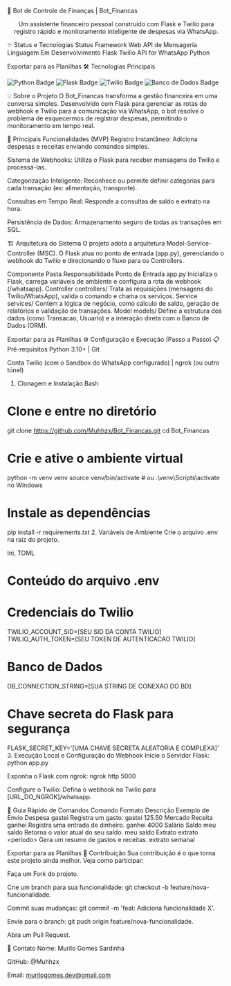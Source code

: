 🤖 Bot de Controle de Finanças | Bot_Financas
<p align="center">
Um assistente financeiro pessoal construído com Flask e Twilio para registro rápido e monitoramento inteligente de despesas via WhatsApp.
</p>

✨ Status e Tecnologias
Status	Framework Web	API de Mensageria	Linguagem
Em Desenvolvimento	Flask	Twilio API for WhatsApp	Python

Exportar para as Planilhas
🛠 Tecnologias Principais
<p align="left">
<img src="https://img.shields.io/badge/Python-3776AB?style=for-the-badge&logo=python&logoColor=white" alt="Python Badge">
<img src="https://img.shields.io/badge/Flask-000000?style=for-the-badge&logo=flask&logoColor=white" alt="Flask Badge">
<img src="https://img.shields.io/badge/Twilio-F22F46?style=for-the-badge&logo=twilio&logoColor=white" alt="Twilio Badge">
<img src="https://img.shields.io/badge/Sql-000000?style=for-the-badge&logo=sqlite&logoColor=white" alt="Banco de Dados Badge">
</p>

💡 Sobre o Projeto
O Bot_Financas transforma a gestão financeira em uma conversa simples. Desenvolvido com Flask para gerenciar as rotas do webhook e Twilio para a comunicação via WhatsApp, o bot resolve o problema de esquecermos de registrar despesas, permitindo o monitoramento em tempo real.

🔑 Principais Funcionalidades (MVP)
Registro Instantâneo: Adiciona despesas e receitas enviando comandos simples.

Sistema de Webhooks: Utiliza o Flask para receber mensagens do Twilio e processá-las.

Categorização Inteligente: Reconhece ou permite definir categorias para cada transação (ex: alimentação, transporte).

Consultas em Tempo Real: Responde a consultas de saldo e extrato na hora.

Persistência de Dados: Armazenamento seguro de todas as transações em SQL.

🏗 Arquitetura do Sistema
O projeto adota a arquitetura Model-Service-Controller (MSC). O Flask atua no ponto de entrada (app.py), gerenciando o webhook do Twilio e direcionando o fluxo para os Controllers.

Componente	Pasta	Responsabilidade
Ponto de Entrada	app.py	Inicializa o Flask, carrega variáveis de ambiente e configura a rota de webhook (/whatsapp).
Controller	controllers/	Trata as requisições (mensagens do Twilio/WhatsApp), valida o comando e chama os serviços.
Service	services/	Contém a lógica de negócio, como cálculo de saldo, geração de relatórios e validação de transações.
Model	models/	Define a estrutura dos dados (como Transacao, Usuario) e a interação direta com o Banco de Dados (ORM).

Exportar para as Planilhas
⚙️ Configuração e Execução (Passo a Passo)
📋 Pré-requisitos
Python 3.10+ | Git

Conta Twilio (com o Sandbox do WhatsApp configurado) | ngrok (ou outro túnel)

1. Clonagem e Instalação
Bash

# Clone e entre no diretório
git clone https://github.com/Muhhzx/Bot_Financas.git
cd Bot_Financas

# Crie e ative o ambiente virtual
python -m venv venv
source venv/bin/activate  # ou .\venv\Scripts\activate no Windows

# Instale as dependências
pip install -r requirements.txt
2. Variáveis de Ambiente
Crie o arquivo .env na raiz do projeto.

Ini, TOML

# Conteúdo do arquivo .env
# Credenciais do Twilio
TWILIO_ACCOUNT_SID=[SEU SID DA CONTA TWILIO]
TWILIO_AUTH_TOKEN=[SEU TOKEN DE AUTENTICACAO TWILIO]

# Banco de Dados
DB_CONNECTION_STRING=[SUA STRING DE CONEXAO DO BD]

# Chave secreta do Flask para segurança
FLASK_SECRET_KEY='[UMA CHAVE SECRETA ALEATORIA E COMPLEXA]'
3. Execução Local e Configuração do Webhook
Inicie o Servidor Flask: python app.py

Exponha o Flask com ngrok: ngrok http 5000

Configure o Twilio: Defina o webhook na Twilio para [URL_DO_NGROK]/whatsapp.

💬 Guia Rápido de Comandos
Comando	Formato	Descrição	Exemplo de Envio
Despesa	gastei <valor> <categoria>	Registra um gasto.	gastei 125.50 Mercado
Receita	ganhei <valor> <origem>	Registra uma entrada de dinheiro.	ganhei 4000 Salário
Saldo	meu saldo	Retorna o valor atual do seu saldo.	meu saldo
Extrato	extrato <período>	Gera um resumo de gastos e receitas.	extrato semanal

Exportar para as Planilhas
🤝 Contribuição
Sua contribuição é o que torna este projeto ainda melhor. Veja como participar:

Faça um Fork do projeto.

Crie um branch para sua funcionalidade: git checkout -b feature/nova-funcionalidade.

Commit suas mudanças: git commit -m 'feat: Adiciona funcionalidade X'.

Envie para o branch: git push origin feature/nova-funcionalidade.

Abra um Pull Request.

📧 Contato
Nome: Murilo Gomes Sardinha

GitHub: @Muhhzx

Email: murilogomes.dev@gmail.com
